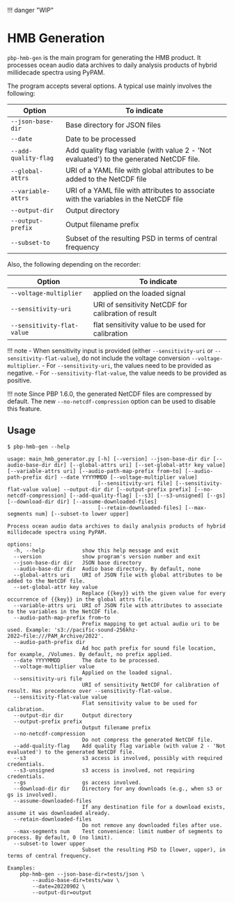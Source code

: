 !!! danger "WIP"

# HMB Generation

`pbp-hmb-gen` is the main program for generating the HMB product.
It processes ocean audio data archives to daily analysis products of hybrid millidecade spectra using PyPAM.

The program accepts several options.
A typical use mainly involves the following:

| Option            | To indicate                                                                              |
| ----------------- |------------------------------------------------------------------------------------------|
| `--json-base-dir` | Base directory for JSON files                                                            |
| `--date`          | Date to be processed                                                                     |
| `--add-quality-flag` | Add quality flag variable (with value 2 - 'Not evaluated') to the generated NetCDF file. |
| `--global-attrs`  | URI of a YAML file with global attributes to be added to the NetCDF file                 |
| `--variable-attrs`| URI of a YAML file with attributes to associate with the variables in the NetCDF file    |
| `--output-dir`    | Output directory                                                                         |
| `--output-prefix` | Output filename prefix                                                                   |
| `--subset-to`     | Subset of the resulting PSD in terms of central frequency                                |

Also, the following depending on the recorder:

| Option                   | To indicate   |
| ------------------------ |--------------- |
| `--voltage-multiplier`   | applied on the loaded signal   |
| `--sensitivity-uri`      | URI of sensitivity NetCDF for calibration of result |
| `--sensitivity-flat-value`| flat sensitivity value to be used for calibration |

!!! note
    - When sensitivity input is provided
      (either `--sensitivity-uri` or `--sensitivity-flat-value`),
      do not include the voltage conversion `--voltage-multiplier`.
    - For `--sensitivity-uri`, the values need to be provided as negative.
    - For `--sensitivity-flat-value`, the value needs to be provided as positive.

!!! note
    Since PBP 1.6.0, the generated NetCDF files are compressed by default.
    The new `--no-netcdf-compression` option can be used to disable this feature.

## Usage

```shell
$ pbp-hmb-gen --help
```
```text
usage: main_hmb_generator.py [-h] [--version] --json-base-dir dir [--audio-base-dir dir] [--global-attrs uri] [--set-global-attr key value] [--variable-attrs uri] [--audio-path-map-prefix from~to] [--audio-path-prefix dir] --date YYYYMMDD [--voltage-multiplier value]
                             [--sensitivity-uri file] [--sensitivity-flat-value value] --output-dir dir [--output-prefix prefix] [--no-netcdf-compression] [--add-quality-flag] [--s3] [--s3-unsigned] [--gs] [--download-dir dir] [--assume-downloaded-files]
                             [--retain-downloaded-files] [--max-segments num] [--subset-to lower upper]

Process ocean audio data archives to daily analysis products of hybrid millidecade spectra using PyPAM.

options:
  -h, --help            show this help message and exit
  --version             show program's version number and exit
  --json-base-dir dir   JSON base directory
  --audio-base-dir dir  Audio base directory. By default, none
  --global-attrs uri    URI of JSON file with global attributes to be added to the NetCDF file.
  --set-global-attr key value
                        Replace {{key}} with the given value for every occurrence of {{key}} in the global attrs file.
  --variable-attrs uri  URI of JSON file with attributes to associate to the variables in the NetCDF file.
  --audio-path-map-prefix from~to
                        Prefix mapping to get actual audio uri to be used. Example: 's3://pacific-sound-256khz-2022~file:///PAM_Archive/2022'.
  --audio-path-prefix dir
                        Ad hoc path prefix for sound file location, for example, /Volumes. By default, no prefix applied.
  --date YYYYMMDD       The date to be processed.
  --voltage-multiplier value
                        Applied on the loaded signal.
  --sensitivity-uri file
                        URI of sensitivity NetCDF for calibration of result. Has precedence over --sensitivity-flat-value.
  --sensitivity-flat-value value
                        Flat sensitivity value to be used for calibration.
  --output-dir dir      Output directory
  --output-prefix prefix
                        Output filename prefix
  --no-netcdf-compression
                        Do not compress the generated NetCDF file.
  --add-quality-flag    Add quality flag variable (with value 2 - 'Not evaluated') to the generated NetCDF file.
  --s3                  s3 access is involved, possibly with required credentials.
  --s3-unsigned         s3 access is involved, not requiring credentials.
  --gs                  gs access involved.
  --download-dir dir    Directory for any downloads (e.g., when s3 or gs is involved).
  --assume-downloaded-files
                        If any destination file for a download exists, assume it was downloaded already.
  --retain-downloaded-files
                        Do not remove any downloaded files after use.
  --max-segments num    Test convenience: limit number of segments to process. By default, 0 (no limit).
  --subset-to lower upper
                        Subset the resulting PSD to [lower, upper), in terms of central frequency.

Examples:
    pbp-hmb-gen --json-base-dir=tests/json \
        --audio-base-dir=tests/wav \
        --date=20220902 \
        --output-dir=output
```
